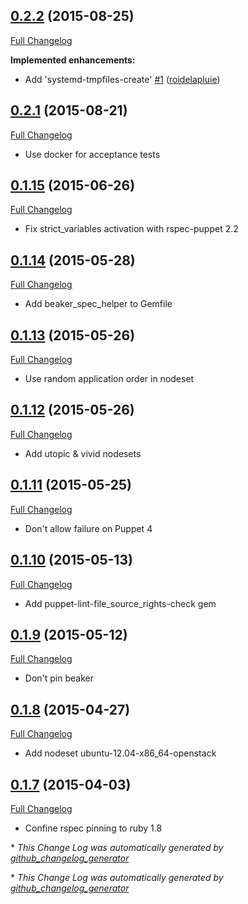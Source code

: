 ## [0.2.2](https://forge.puppetlabs.com/camptocamp/systemd/0.2.2) (2015-08-25)
[Full Changelog](https://github.com/camptocamp/puppet-systemd/compare/0.2.1...0.2.2)

**Implemented enhancements:**

- Add 'systemd-tmpfiles-create' [\#1](https://github.com/camptocamp/puppet-systemd/pull/1) ([roidelapluie](https://github.com/roidelapluie))

## [0.2.1](https://forge.puppetlabs.com/camptocamp/systemd/0.2.1) (2015-08-21)
[Full Changelog](https://github.com/camptocamp/puppet-systemd/compare/0.2.0...0.2.1)

- Use docker for acceptance tests

## [0.1.15](https://forge.puppetlabs.com/camptocamp/systemd/0.1.15) (2015-06-26)
[Full Changelog](https://github.com/camptocamp/puppet-systemd/compare/0.1.14...0.1.15)

- Fix strict_variables activation with rspec-puppet 2.2

## [0.1.14](https://forge.puppetlabs.com/camptocamp/systemd/0.1.14) (2015-05-28)
[Full Changelog](https://github.com/camptocamp/puppet-systemd/compare/0.1.13...0.1.14)

- Add beaker_spec_helper to Gemfile

## [0.1.13](https://forge.puppetlabs.com/camptocamp/systemd/0.1.13) (2015-05-26)
[Full Changelog](https://github.com/camptocamp/puppet-systemd/compare/0.1.12...0.1.13)

- Use random application order in nodeset

## [0.1.12](https://forge.puppetlabs.com/camptocamp/systemd/0.1.12) (2015-05-26)
[Full Changelog](https://github.com/camptocamp/puppet-systemd/compare/0.1.11...0.1.12)

- Add utopic & vivid nodesets

## [0.1.11](https://forge.puppetlabs.com/camptocamp/systemd/0.1.11) (2015-05-25)
[Full Changelog](https://github.com/camptocamp/puppet-systemd/compare/0.1.10...0.1.11)

- Don't allow failure on Puppet 4

## [0.1.10](https://forge.puppetlabs.com/camptocamp/systemd/0.1.10) (2015-05-13)
[Full Changelog](https://github.com/camptocamp/puppet-systemd/compare/0.1.9...0.1.10)

- Add puppet-lint-file_source_rights-check gem

## [0.1.9](https://forge.puppetlabs.com/camptocamp/systemd/0.1.9) (2015-05-12)
[Full Changelog](https://github.com/camptocamp/puppet-systemd/compare/0.1.8...0.1.9)

- Don't pin beaker

## [0.1.8](https://forge.puppetlabs.com/camptocamp/systemd/0.1.8) (2015-04-27)
[Full Changelog](https://github.com/camptocamp/puppet-systemd/compare/0.1.7...0.1.8)

- Add nodeset ubuntu-12.04-x86_64-openstack

## [0.1.7](https://forge.puppetlabs.com/camptocamp/systemd/0.1.7) (2015-04-03)
[Full Changelog](https://github.com/camptocamp/puppet-systemd/compare/0.1.6...0.1.7)

- Confine rspec pinning to ruby 1.8


\* *This Change Log was automatically generated by [github_changelog_generator](https://github.com/skywinder/Github-Changelog-Generator)*


\* *This Change Log was automatically generated by [github_changelog_generator](https://github.com/skywinder/Github-Changelog-Generator)*
